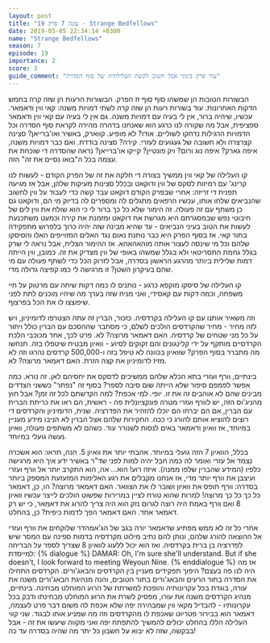 ```yaml
---
layout: post
title: "עונה 7 פרק 19 - Strange Bedfellows"
date: 2019-05-05 22:34:14 +0300
name: "Strange Bedfellows"
season: 7
episode: 19
importance: 2
score: 3
guide_comment: "עוד פרק בינוני אבל חשוב לקשת העלילתית של סוף הסדרה"
---
```

הבשורות הטובות הן שמשהו סוף סוף זז הפרק. הבשורות הרעות הן שזה קרה בחמש הדקות האחרונות. עוד בשורות רעות הן שזה קרה לשתי דמויות משנה: קאי ווין ודאמאר. עכשיו, שיהיה ברור, אין לי בעיה עם דמויות משנה. גם אין לי בעיה עם קאי ווין ודאמאר ספציפית, אבל מה שקורה לנו כרגע הוא שאנחנו בדהרה מהירה לקראת סוף הסדרה וכל הדמויות הרגילות נדחקו לשוליים. אודו? לא מופיע. קווארק, באשיר ואו'ברייאן? סצינה קצרצרה ולא חשובה של געגועים לעזרי. קירה? סצינה בודדת. ואם כבר דמויות משנה, איפה גארק? איפה נוג ורום? ויק פונטיין? קייקו או'ברייאן? נראה שהסדרה די שוכחת את עצמה בכל ה"בואו נסיים את זה" הזה.

קו העלילה של קאי ווין ממשיך בצורה די חלקה את זה של הפרק הקודם - לעשות לנו קרינג' עם רמיזות לסקס של ווין ודוקאט ובכלל סצינות מעיקות שלהן, אבל אז מגיעה תפנית די זריזה: אחרי שבפרק הקודם דוקאט עבד קשה כדי לעבוד על ווין לחשוב שהנביאים שלחו אותו, עכשיו הרפאים מתגלים לה ומספרים לה בדיוק מי הם, ודוקאט גם כן משתף עם זה פעולה. זה הימור שלא כל כך ברור לי כי הוא שולח את ווין לים של חיבוטי נפש שבמסגרתם היא מגרשת את דוקאט ומזמנת את קירה וכמעט משתכנעת לעשות את הטוב בעיני הנביאים - עד שהיא מבינה שזה יהיה כרוך בלפרוש מתפקידה בתור קאי. אז בסוף הפרק היא כבר נותנת נאום נגד האלים המזוייפים האלו והסיסקו שלהם וכל מי שינסה לעצור אותה מוהאהאהא. אז ההימור הצליח, אבל נראה לי שרק בגלל גחמת התסריטאי ולא בגלל שמשהו באופי של ווין מצדיק את זה. כמובן, ווין הייתה דמות שלילית ביותר מהרגע הראשון בסדרה, אבל לזרוק הכל כדי לשתף פעולה עם מי שהם בעיקרון השטן? זו מרגישה לי כמו קפיצה גדולה מדי.

קו העלילה של סיסקו מוקפא כרגע - נותנים לו כמה דקות שיחה עם מרטוק על חיי משפחה, וכמה דקות עם קאסידי, ואני מניח שזה בערך מה שיהיו מוכנים לתת לפני שיפוצצו לו את הכל בפרצוף.

וזה משאיר אותנו עם קו העלילה בקרדסיה. כזכור, הברין זה עתה הצטרפו לדומיניון, ויש לזה מחיר - מחיר שהקרדסים הולכים לשלם, כי מסתבר שההסכם עם הברין כולל ויתור על כל מני שטחים של קרדסיה. האם דאמאר מרוצה? לא. פרט לכך, אחד מכוכבי הלכת הקרדסיים מותקף על ידי קלינגונים והם זקוקים לסיוע - וואיון מבטיח שיטפלו בזה. תנחשו מה מתברר בסוף הפרק? שוואיון בכוונה לא טיפל בזה ו-500,000 קרדסים נהרגו וזה לא מזיז לדומיניון את קצה הזרת. האם דאמאר מרוצה? לא.

בינתיים, וורף ועזרי בתא הכלא שלהם ממשיכים לדסקס את יחסיהם לאן. זה נורא. כמה אפשר לפמפם סיפור שלא הייתה שום סיבה לספר? בסוף זה "נפתר" כששני הצדדים מבינים שהם לא אוהבים זה את זו. יופי. למי אכפת? למה הקדשתם לכל זה זמן? אבל חוץ מהניג'וס הזה, יש לוורף ועזרי מטרה פונקציונלית פה - ראשית, הם ראו את כריתת הברית עם הברין, אם הם יברחו הם יוכלו להזהיר את הפדרציה. שנית, הדומיניון והקרדסים די רוצים להוציא אותם להורג כי ככה. החקירות שלהם אצל הברין לא הניבו מידע מעניין במיוחד, אז וואיון ודאמאר באים לנסות לשנורר עוד. כשהם לא משתפים פעולה, וואיון נעשה גועלי במיוחד. 

בכלל, הוואיון 7 הזה גועלי במיוחד. אהבתי יותר את וואיון 5. הנה, תראו: הוא אשכרה נצמד אל עזרי ואומר לה כמה חבל יהיה למות לפני שד"ר באשיר ידע איך היא מרגישה כלפיו (המידע שהברין שלפו ממנה). איזה רוע! הוא... אה, הוא התקרב יותר אל וורף ועזרי ועיצבן את וורף יותר מדי, אז אנחנו מקבלים את רגע האלימות המזעזעת המספק ביותר בסדרה: וורף תופס את וואיון ושובר לו את הצוואר. האם דאמאר מרוצה? הו, כן, דאמאר כל כך כל כך מרוצה! למרות שהוא טורח לציין במרירות שפשוט הולכים לייצר עכשיו וואיון 8 ואם וורף באמת היה רוצה לגרום נזק הוא היה צריך להרוג את דאמאר, כי יש רק דאמאר אחד. האם דאמאר הפך לדמות כיפית? כן, בהחלט.

אחרי כל זה לא ממש מפתיע שדאמאר יורה בגב של הג'אמהדר שלוקחים את וורף ועזרי אל ההוצאה להורג שלהם, ונותן להם נתיב מילוט מקרדסיה בדמות ספינה עם המסר שיש לפדרציה בן ברית בקרדסיה. ואז הוא יכול ללעוג לוואיון 8 שצריך לספר על הבריחה למייסדת:
{% dialogue %}
DAMAR: Oh, I'm sure she'll understand. But if she doesn't, I look forward to meeting Weyoun Nine.
{% enddialogue %}
אז מה היה לנו פה בעצם? היפוך תפקידים מעניין בין הקרדסים והבאג'ורים. הקרדסים התחילו את הסדרה בתור הרעים והבאג'ורים בתור הטובים, והנה מנהיגת הבאג'ורים משנה את עורה, בוגדת בכל עקרונותיה והופכת למשרתת של הרוע המוחלט מבחינה. בינתיים, מנהיג הקרדסים משנה את עורו, מפסיק לשרת את הרוע המוחלט מבחינתו ודבק בכל עקרונותיו - להבדיל מקאי ווין שמבהירה יפה שלא אכפת לה משום דבר פרט לעצמה, דאמאר הוא בבירור פטריוט שאכפת לו מהקרדסים וזה מה שמניע אותו לבגוד. שני קווי העלילה הללו בהחלט יכולים להמשיך להתפתח יפה ואני מקווה שיעשו את זה - אבל בבקשה, שזה לא יבוא על חשבון כל יתר מה שהיה בסדרה עד כה!
